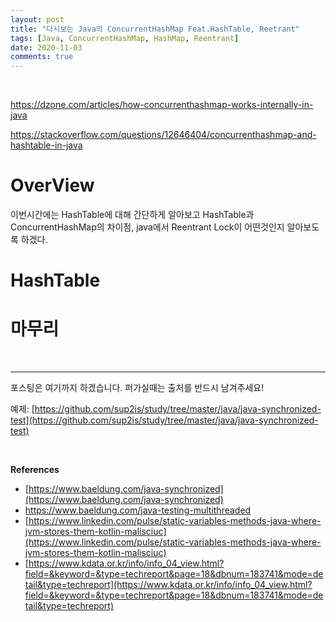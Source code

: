 ```yaml
---
layout: post
title: "다시보는 Java의 ConcurrentHashMap Feat.HashTable, Reetrant"
tags: [Java, ConcurrentHashMap, HashMap, Reentrant]
date: 2020-11-03
comments: true
---
```




<br>



https://dzone.com/articles/how-concurrenthashmap-works-internally-in-java

https://stackoverflow.com/questions/12646404/concurrenthashmap-and-hashtable-in-java





# OverView

이번시간에는 HashTable에 대해 간단하게 알아보고 HashTable과 ConcurrentHashMap의 차이점, java에서 Reentrant Lock이 어떤것인지 알아보도록 하겠다.

# HashTable



# 







# 마무리



<br>

***

포스팅은 여기까지 하겠습니다. 퍼가실때는 출처를 반드시 남겨주세요!

예제: [https://github.com/sup2is/study/tree/master/java/java-synchronized-test](https://github.com/sup2is/study/tree/master/java/java-synchronized-test)

<br>

**References**

- [https://www.baeldung.com/java-synchronized](https://www.baeldung.com/java-synchronized)
- https://www.baeldung.com/java-testing-multithreaded
- [https://www.linkedin.com/pulse/static-variables-methods-java-where-jvm-stores-them-kotlin-malisciuc](https://www.linkedin.com/pulse/static-variables-methods-java-where-jvm-stores-them-kotlin-malisciuc)
- [https://www.kdata.or.kr/info/info_04_view.html?field=&keyword=&type=techreport&page=18&dbnum=183741&mode=detail&type=techreport](https://www.kdata.or.kr/info/info_04_view.html?field=&keyword=&type=techreport&page=18&dbnum=183741&mode=detail&type=techreport)

